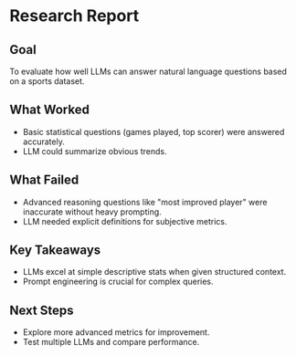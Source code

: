 # Research Report

## Goal
To evaluate how well LLMs can answer natural language questions based on a sports dataset.

## What Worked
- Basic statistical questions (games played, top scorer) were answered accurately.
- LLM could summarize obvious trends.

## What Failed
- Advanced reasoning questions like "most improved player" were inaccurate without heavy prompting.
- LLM needed explicit definitions for subjective metrics.

## Key Takeaways
- LLMs excel at simple descriptive stats when given structured context.
- Prompt engineering is crucial for complex queries.

## Next Steps
- Explore more advanced metrics for improvement.
- Test multiple LLMs and compare performance.
